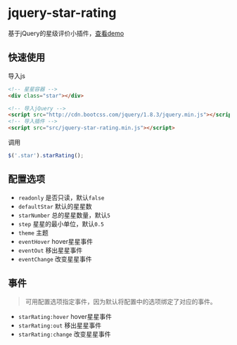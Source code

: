 # jquery-star-rating
基于jQuery的星级评价小插件，[查看demo](https://zhanguangcheng.github.io/jquery-star-rating/demo)

## 快速使用

导入js

```html
<!-- 星星容器 -->
<div class="star"></div>

<!-- 导入jQuery -->
<script src="http://cdn.bootcss.com/jquery/1.8.3/jquery.min.js"></script>
<!-- 导入插件 -->
<script src="src/jquery-star-rating.min.js"></script>
```

调用

```javascript
$('.star').starRating();
```


## 配置选项

* `readonly` 是否只读，默认`false`
* `defaultStar` 默认的星星数
* `starNumber` 总的星星数量，默认`5`
* `step` 星星的最小单位，默认`0.5`
* `theme` 主题
* `eventHover` hover星星事件
* `eventOut` 移出星星事件
* `eventChange` 改变星星事件

## 事件

> 可用配置选项指定事件，因为默认将配置中的选项绑定了对应的事件。

* `starRating:hover` hover星星事件
* `starRating:out` 移出星星事件
* `starRating:change` 改变星星事件
